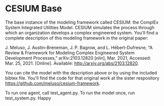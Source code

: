 # CESIUM Base

The base instance of the modeling framework called CESIUM: the ComplEx System Integrated Utilities Model. CESIUM simulates the process through which an organization develops a complex engineered system. You'll find a complete description of this modeling framework in the original paper:

J. Meluso, J. Austin-Breneman, J. P. Bagrow, and L. Hébert-Dufresne, “A Review & Framework for Modeling Complex Engineered System Development Processes,” arXiv:2103.12820 [nlin], Mar. 2021, Accessed: Mar. 25, 2021. [Online]. Available: http://arxiv.org/abs/2103.12820.

You can cite the model with the description above or by using the included bibtex file. You'll find the code for that original work at the sister respository https://github.com/meluso/cesium-framework.

To run one agent, call test_agent.py. To run the model once, run test_system.py. Happy 
